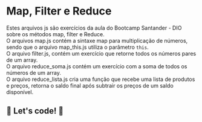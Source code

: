 # Map, Filter e Reduce

Estes arquivos js são exercícios da aula do Bootcamp Santander - DIO sobre os métodos map, filter e Reduce. <br>
O arquivos map.js contém a sintaxe map para multiplicação de números, sendo que o arquivo map_this.js utiliza o parâmetro `this`.<br>
O arquivo filter.js, contém um exercício que retorne todos os números pares de um array. <br>
O arquivo reduce_soma.js contém um exercício com a soma de todos os números de um array. <br>
O arquivo reduce_lista.js cria uma função que recebe uma lista de produtos  e preços, retorna o saldo final após subtrair os preços de um saldo disponível. 


## 🚀 Let's code! 🚀
